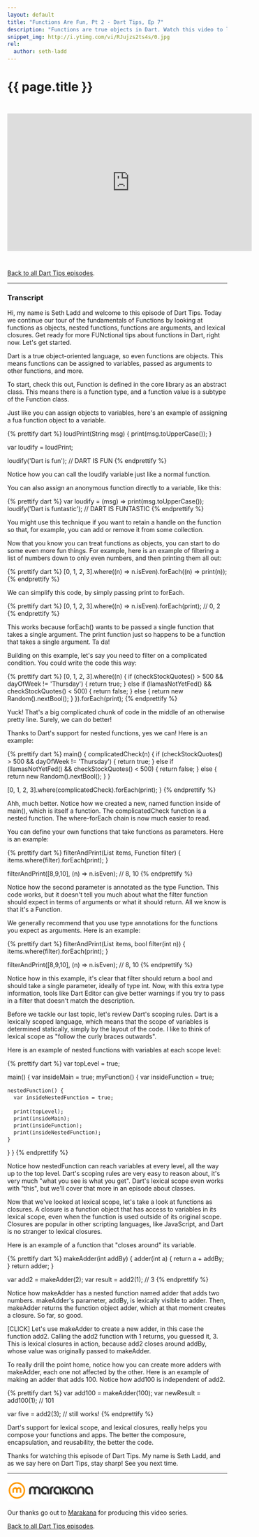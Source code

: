```yaml
---
layout: default
title: "Functions Are Fun, Pt 2 - Dart Tips, Ep 7"
description: "Functions are true objects in Dart. Watch this video to learn more about nested functions, functions as arguments, and lexical closures. Get ready for more FUNctional tips in Dart!"
snippet_img: http://i.ytimg.com/vi/RJujzs2ts4s/0.jpg
rel:
  author: seth-ladd
---
```


# {{ page.title }}

<iframe style="margin: 25px 0 25px 0" width="560" height="315" src="http://www.youtube.com/embed/RJujzs2ts4s" frameborder="0" allowfullscreen></iframe>

[Back to all Dart Tips episodes](/dart-tips/).

<hr>

### Transcript

Hi, my name is Seth Ladd and welcome to this episode of Dart Tips. Today we continue our tour of the fundamentals of Functions by looking at functions as objects, nested functions, functions are arguments, and lexical closures. Get ready for more FUNctional tips about functions in Dart, right now. Let's get started.

Dart is a true object-oriented language, so even functions are objects. This means functions can be assigned to variables, passed as arguments to other functions, and more.

To start, check this out, Function is defined in the core library as an abstract class. This means there is a function type, and a function value is a subtype of the Function class.

Just like you can assign objects to variables, here's an example of assigning a fua function object to a variable.

{% prettify dart %}
loudPrint(String msg) {
  print(msg.toUpperCase());
}

var loudify = loudPrint;

loudify('Dart is fun');
  // DART IS FUN
{% endprettify %}

Notice how you can call the loudify variable just like a normal function.

You can also assign an anonymous function directly to a variable, like this:

{% prettify dart %}
var loudify = (msg) => print(msg.toUpperCase());
loudify('Dart is funtastic');
  // DART IS FUNTASTIC
{% endprettify %}

You might use this technique if you want to retain a handle on the function so that, for example, you can add or remove it from some collection.

Now that you know you can treat functions as objects, you can start to do some even more fun things. For example, here is an example of filtering a list of numbers down to only even numbers, and then printing them all out:

{% prettify dart %}
[0, 1, 2, 3].where((n) => n.isEven).forEach((n) => print(n));
{% endprettify %}

We can simplify this code, by simply passing print to forEach.

{% prettify dart %}
[0, 1, 2, 3].where((n) => n.isEven).forEach(print);
  // 0, 2
{% endprettify %}

This works because forEach() wants to be passed a single function that takes a single argument. The print function just so happens to be a function that takes a single argument. Ta da!

Building on this example, let's say you need to filter on a complicated condition. You could write the code this way:

{% prettify dart %}
[0, 1, 2, 3].where((n) {
  if (checkStockQuotes() > 500 && dayOfWeek != 'Thursday') {
    return true;
  } else if (llamasNotYetFed() && checkStockQuotes() < 500) {
    return false;
  } else {
    return new Random().nextBool();
  }
}).forEach(print);
{% endprettify %}

Yuck! That's a big complicated chunk of code in the middle of an otherwise pretty line. Surely, we can do better!

Thanks to Dart's support for nested functions, yes we can! Here is an example:

{% prettify dart %}
main() {
  complicatedCheck(n) {
    if (checkStockQuotes() > 500 && dayOfWeek != 'Thursday') {
      return true;
    } else if (llamasNotYetFed() && checkStockQuotes() < 500) {
      return false;
    } else {
      return new Random().nextBool();
    }
  }
  
  [0, 1, 2, 3].where(complicatedCheck).forEach(print);
}
{% endprettify %}

Ahh, much better. Notice how we created a new, named function inside of main(), which is itself a function. The complicatedCheck function is a nested function. The where-forEach chain is now much easier to read.

You can define your own functions that take functions as parameters. Here is an example:

{% prettify dart %}
filterAndPrint(List items, Function filter) {
  items.where(filter).forEach(print);
}

filterAndPrint([8,9,10], (n) => n.isEven);
  // 8, 10
{% endprettify %}

Notice how the second parameter is annotated as the type Function. This code works, but it doesn't tell you much about what the filter function should expect in terms of arguments or what it should return. All we know is that it's a Function.

We generally recommend that you use type annotations for the functions you expect as arguments. Here is an example:

{% prettify dart %}
filterAndPrint(List items, bool filter(int n)) {
  items.where(filter).forEach(print);
}

filterAndPrint([8,9,10], (n) => n.isEven);
  // 8, 10
{% endprettify %}

Notice how in this example, it's clear that filter should return a bool and should take a single parameter, ideally of type int. Now, with this extra type information, tools like Dart Editor can give better warnings if you try to pass in a filter that doesn't match the description.

Before we tackle our last topic, let's review Dart's scoping rules. Dart is a lexically scoped language, which means that the scope of variables is determined statically, simply by the layout of the code. I like to think of lexical scope as "follow the curly braces outwards".

Here is an example of nested functions with variables at each scope level:

{% prettify dart %}
var topLevel = true;

main() {
  var insideMain = true;
  myFunction() {
    var insideFunction = true;
    
    nestedFunction() {
      var insideNestedFunction = true;
      
      print(topLevel);
      print(insideMain);
      print(insideFunction);
      print(insideNestedFunction);
    }
  }
}
{% endprettify %}

Notice how nestedFunction can reach variables at every level, all the way up to the top level. Dart's scoping rules are very easy to reason about, it's very much  "what you see is what you get". Dart's lexical scope even works with "this", but we'll cover that more in an episode about classes.

Now that we've looked at lexical scope, let's take a look at functions as closures. A closure is a function object that has access to variables in its lexical scope, even when the function is used outside of its original scope. Closures are popular in other scripting languages, like JavaScript, and Dart is no stranger to lexical closures.

Here is an example of a function that "closes around" its variable.

{% prettify dart %}
makeAdder(int addBy) {
  adder(int a) {
    return a + addBy;
  }
  return adder;
}

var add2 = makeAdder(2);
var result = add2(1);
  // 3
{% endprettify %}

Notice how makeAdder has a nested function named adder that adds two numbers. makeAdder's parameter, addBy, is lexically visible to adder. Then, makeAdder returns the function object adder, which at that moment creates a closure. So far, so good.

[CLICK] Let's use makeAdder to create a new adder, in this case the function add2. Calling the add2 function with 1 returns, you guessed it, 3. This is lexical closures in action, because add2 closes around addBy, whose value was originally passed to makeAdder.

To really drill the point home, notice how you can create more adders with makeAdder, each one not affected by the other. Here is an example of making an adder that adds 100. Notice how add100 is independent of add2.

{% prettify dart %}
var add100 = makeAdder(100);
var newResult = add100(1);
 // 101

var five = add2(3);  // still works!
{% endprettify %}

Dart's support for lexical scope, and lexical closures, really helps you compose your functions and apps. The better the composure, encapsulation, and reusability, the better the code.

Thanks for watching this episode of Dart Tips. My name is Seth Ladd, and as we say here on Dart Tips, stay sharp! See you next time.

<hr>

<img src="imgs/marakana-logo.png" alt="Marakana Logo">

Our thanks go out to [Marakana](http://www.marakana.com) for producing this
video series.

[Back to all Dart Tips episodes](/dart-tips/).